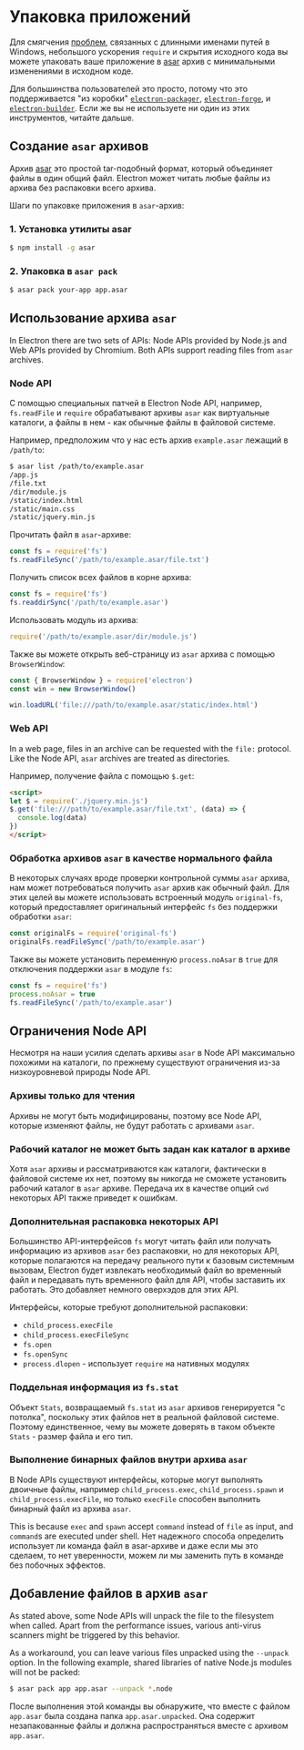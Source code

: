 # Упаковка приложений

Для смягчения [проблем](https://github.com/joyent/node/issues/6960), связанных с длинными именами путей в Windows, небольшого ускорения `require` и скрытия исходного кода вы можете упаковать ваше приложение в [asar](https://github.com/electron/asar) архив с минимальными изменениями в исходном коде.

Для большинства пользователей это просто, потому что это поддерживается "из коробки" [`electron-packager`](https://github.com/electron/electron-packager), [`electron-forge`](https://github.com/electron-userland/electron-forge), и [`electron-builder`](https://github.com/electron-userland/electron-builder). Если же вы не используете ни один из этих инструментов, читайте дальше.

## Создание `asar` архивов

Архив [asar](https://github.com/electron/asar) это простой tar-подобный формат, который объединяет файлы в один общий файл. Electron может читать любые файлы из архива без распаковки всего архива.

Шаги по упаковке приложения в `asar`-архив:

### 1. Установка утилиты asar

```sh
$ npm install -g asar
```

### 2. Упаковка в `asar pack`

```sh
$ asar pack your-app app.asar
```

## Использование архива `asar`

In Electron there are two sets of APIs: Node APIs provided by Node.js and Web APIs provided by Chromium. Both APIs support reading files from `asar` archives.

### Node API

С помощью специальных патчей в Electron Node API, например, `fs.readFile` и `require` обрабатывают архивы `asar` как виртуальные каталоги, а файлы в нем - как обычные файлы в файловой системе.

Например, предположим что у нас есть архив `example.asar` лежащий в `/path/to`:

```sh
$ asar list /path/to/example.asar
/app.js
/file.txt
/dir/module.js
/static/index.html
/static/main.css
/static/jquery.min.js
```

Прочитать файл в `asar`-архиве:

```javascript
const fs = require('fs')
fs.readFileSync('/path/to/example.asar/file.txt')
```

Получить список всех файлов в корне архива:

```javascript
const fs = require('fs')
fs.readdirSync('/path/to/example.asar')
```

Использовать модуль из архива:

```javascript
require('/path/to/example.asar/dir/module.js')
```

Также вы можете открыть веб-страницу из `asar` архива с помощью `BrowserWindow`:

```javascript
const { BrowserWindow } = require('electron')
const win = new BrowserWindow()

win.loadURL('file:///path/to/example.asar/static/index.html')
```

### Web API

In a web page, files in an archive can be requested with the `file:` protocol. Like the Node API, `asar` archives are treated as directories.

Например, получение файла с помощью `$.get`:

```html
<script>
let $ = require('./jquery.min.js')
$.get('file:///path/to/example.asar/file.txt', (data) => {
  console.log(data)
})
</script>
```

### Обработка архивов `asar` в качестве нормального файла

В некоторых случаях вроде проверки контрольной суммы `asar` архива, нам может потребоваться получить `asar` архив как обычный файл. Для этих целей вы можете использовать встроенный модуль `original-fs`, который предоставляет оригинальный интерфейс `fs` без поддержки обработки `asar`:

```javascript
const originalFs = require('original-fs')
originalFs.readFileSync('/path/to/example.asar')
```

Также вы можете установить переменную `process.noAsar` в `true` для отключения поддержки `asar` в модуле `fs`:

```javascript
const fs = require('fs')
process.noAsar = true
fs.readFileSync('/path/to/example.asar')
```

## Ограничения Node API

Несмотря на наши усилия сделать архивы `asar` в Node API максимально похожими на каталоги, по прежнему существуют ограничения из-за низкоуровневой природы Node API.

### Архивы только для чтения

Архивы не могут быть модифицированы, поэтому все Node API, которые изменяют файлы, не будут работать с архивами `asar`.

### Рабочий каталог не может быть задан как каталог в архиве

Хотя `asar` архивы и рассматриваются как каталоги, фактически в файловой системе их нет, поэтому вы никогда не сможете установить рабочий каталог в `asar` архиве. Передача их в качестве опций `cwd` некоторых API также приведет к ошибкам.

### Дополнительная распаковка некоторых API

Большинство API-интерфейсов `fs` могут читать файл или получать информацию из архивов `asar` без распаковки, но для некоторых API, которые полагаются на передачу реального пути к базовым системным вызовам, Electron будет извлекать необходимый файл во временный файл и передавать путь временного файл для API, чтобы заставить их работать. Это добавляет немного оверхэдов для этих API.

Интерфейсы, которые требуют дополнительной распаковки:

* `child_process.execFile`
* `child_process.execFileSync`
* `fs.open`
* `fs.openSync`
* `process.dlopen` - использует `require` на нативных модулях

### Поддельная информация из `fs.stat`

Объект `Stats`, возвращаемый `fs.stat` из `asar` архивов генерируется "с потолка", поскольку этих файлов нет в реальной файловой системе. Поэтому единственное, чему вы можете доверять в таком объекте `Stats` - размер файла и его тип.

### Выполнение бинарных файлов внутри архива `asar`

В Node APIs существуют интерфейсы, которые могут выполнять двоичные файлы, например `child_process.exec`, `child_process.spawn` и `child_process.execFile`, но только `execFile` способен выполнить бинарный файл из архива `asar`.

This is because `exec` and `spawn` accept `command` instead of `file` as input, and `command`s are executed under shell. Нет надежного способа определить использует ли команда файл в asar-архиве и даже если мы это сделаем, то нет уверенности, можем ли мы заменить путь в команде без побочных эффектов.

## Добавление файлов в архив `asar`

As stated above, some Node APIs will unpack the file to the filesystem when called. Apart from the performance issues, various anti-virus scanners might be triggered by this behavior.

As a workaround, you can leave various files unpacked using the `--unpack` option. In the following example, shared libraries of native Node.js modules will not be packed:

```sh
$ asar pack app app.asar --unpack *.node
```

После выполнения этой команды вы обнаружите, что вместе с файлом `app.asar` была создана папка `app.asar.unpacked`. Она содержит незапакованные файлы и должна распространяться вместе с архивом `app.asar`.

